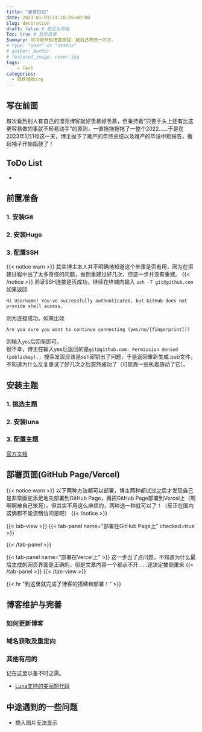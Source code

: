 ```yaml
---
title: "装修日记"
date: 2023-01-01T14:18:05+08:00
slug: decoration
draft: false # 是否为草稿
Toc: true # 显示目录
Summary: 坎坷艰辛的搭建旅程，被自己笨死一万次。
# type: "post" or "status"
# author: Author
# featured_image: cover.jpg
tags: 
    - Tech
categories:
  - 跌跌撞撞ing
---
```

## 写在前面
每次看到别人有自己的漂亮博客就好羡慕好羡慕，但秉持着“只要手头上还有比这更容易做的事就不轻易动手”的原则，一直拖拖拖拖了一整个2022……于是在2023年1月1号这一天，博主抛下了难产的年终总结以及难产的毕设中期报告，撸起袖子开始捣鼓了！
## ToDo List
- 
## 前置准备
### 1. 安装Git
### 2. 安装Hugo
### 3. 配置SSH
{{< notice warn >}}
其实博主本人并不明确地知道这个步骤是否有用，因为在搭建过程中出了太多奇怪的问题，推倒重建过好几次，但这一步并没有重建。
{{< /notice >}}
验证SSH连接是否成功，继续在终端内输入
`ssh -T git@github.com`  
如果返回
```
Hi Username! You've successfully authenticated, but GitHub does not provide shell access.
```
则为连接成功。如果出现
```
Are you sure you want to continue connecting (yes/no/[fingerprint])?
```
则输入`yes`后回车即可。  
很不幸，博主在输入yes后返回的是`git@github.com: Permission denied (publickey).`，搜索发现应该是ssh密钥出了问题，于是返回重新生成.pub文件，不知道为什么反复重试了好几次之后突然成功了（可能靠一些执着感动了它）。
## 安装主题
### 1. 挑选主题
### 2. 安装luna
### 3. 配置主题
[官方文档](https://github.com/adityatelange/hugo-PaperMod/wiki/Features)
## 部署页面(GitHub Page/Vercel)
{{< notice warn >}}
以下两种方法都可以部署，博主两种都试过之后才发现自己是非常画蛇添足地先部署到GitHub Page，再把GitHub Page部署到Vercel上（啊啊啊被自己笨死）。但其实不用这么麻烦的，两种选一种就可以了！（反正在国内这俩都不能流畅访问是吧）
{{< /notice >}}

{{< tab-view >}}
{{< tab-panel name="部署在GitHub Page上" checked=true >}}

{{< /tab-panel >}}

{{< tab-panel name="部署在Vercel上" >}}
这一步出了点问题，不知道为什么最后生成的网页界面是正确的，但是文章内容一个都点不开……遂决定推倒重来
{{< /tab-panel >}}
{{< /tab-view >}}

{{< hr "到这里就完成了博客的搭建和部署！" >}}
## 博客维护与完善
### 如何更新博客
### 域名获取及重定向
### 其他有用的
记在这里以备不时之需。  
- [Luna支持的美丽短代码](https://hugo-theme-luna.imiku.me/zh-cn/2022/05/02/shortcodes.html/)

## 中途遇到的一些问题
- 插入图片无法显示